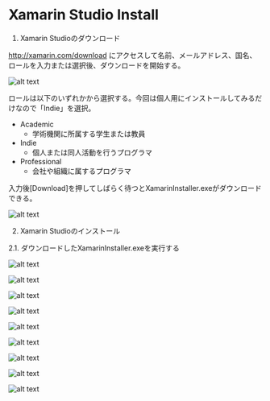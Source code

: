 Xamarin Studio Install
======================

1. Xamarin Studioのダウンロード

<http://xamarin.com/download> にアクセスして名前、メールアドレス、国名、ロールを入力または選択後、ダウンロードを開始する。

![alt text][img01]

ロールは以下のいずれかから選択する。今回は個人用にインストールしてみるだけなので「Indie」を選択。

* Academic
  * 学術機関に所属する学生または教員
* Indie
  * 個人または同人活動を行うプログラマ
* Professional
  * 会社や組織に属するプログラマ

入力後[Download]を押してしばらく待つとXamarinInstaller.exeがダウンロードできる。

![alt text][img02]

2. Xamarin Studioのインストール

2.1. ダウンロードしたXamarinInstaller.exeを実行する

![alt text][img03]

![alt text][img04]

![alt text][img05]

![alt text][img06]

![alt text][img07]

![alt text][img08]

![alt text][img09]

![alt text][img10]

![alt text][img11]

[img01]: <img/img01.png> "Download page"
[img02]: <img/img02.png> "Downloading"
[img03]: <img/img03.png> "Xamarin Installer 01"
[img04]: <img/img04.png> "Xamarin Installer 02"
[img05]: <img/img05.png> "Xamarin Installer 03"
[img06]: <img/img06.png> "Xamarin Installer 04"
[img07]: <img/img07.png> "Xamarin Installer 05"
[img08]: <img/img08.png> "Xamarin Installer 06"
[img09]: <img/img09.png> "Xamarin Installer 07"
[img10]: <img/img10.png> "Xamarin Installer 08"
[img11]: <img/img11.png> "Xamarin Installer 09"
